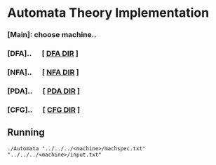 # Automata Theory Implementation
### [Main]: choose machine..
### [DFA]..&nbsp;&nbsp;&nbsp;&nbsp;&nbsp;&nbsp;[ [DFA DIR](Automata/DFA) ]
### [NFA]..&nbsp;&nbsp;&nbsp;&nbsp;&nbsp;&nbsp;[ [NFA DIR](Automata/NFA) ]
### [PDA]..&nbsp;&nbsp;&nbsp;&nbsp;&nbsp;&nbsp;[ [PDA DIR](Automata/PDA) ]
### [CFG]..&nbsp;&nbsp;&nbsp;&nbsp;&nbsp;&nbsp;[ [CFG DIR](Automata/CFG) ]

## Running
```./Automata "../../../<machine>/machspec.txt" "../../../<machine>/input.txt" ```
